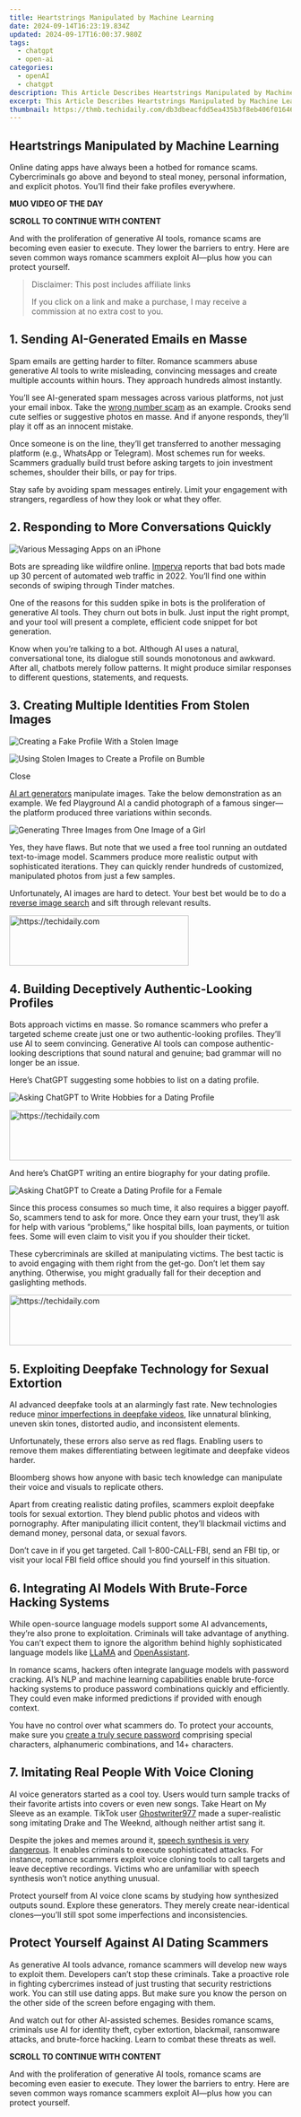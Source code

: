 ```yaml
---
title: Heartstrings Manipulated by Machine Learning
date: 2024-09-14T16:23:19.834Z
updated: 2024-09-17T16:00:37.980Z
tags:
  - chatgpt
  - open-ai
categories:
  - openAI
  - chatgpt
description: This Article Describes Heartstrings Manipulated by Machine Learning
excerpt: This Article Describes Heartstrings Manipulated by Machine Learning
thumbnail: https://thmb.techidaily.com/db3dbeacfdd5ea435b3f8eb406f01646288938a037fe9e28d65cbe9fbebcdbb0.png
---
```


## Heartstrings Manipulated by Machine Learning

 Online dating apps have always been a hotbed for romance scams. Cybercriminals go above and beyond to steal money, personal information, and explicit photos. You’ll find their fake profiles everywhere.

**MUO VIDEO OF THE DAY**

**SCROLL TO CONTINUE WITH CONTENT**

 And with the proliferation of generative AI tools, romance scams are becoming even easier to execute. They lower the barriers to entry. Here are seven common ways romance scammers exploit AI—plus how you can protect yourself.

>  Disclaimer: This post includes affiliate links
>
>  If you click on a link and make a purchase, I may receive a commission at no extra cost to you.
>

## 1\. Sending AI-Generated Emails en Masse

 Spam emails are getting harder to filter. Romance scammers abuse generative AI tools to write misleading, convincing messages and create multiple accounts within hours. They approach hundreds almost instantly.

 You’ll see AI-generated spam messages across various platforms, not just your email inbox. Take the [wrong number scam](https://www.makeuseof.com/what-happens-wrong-number-pig-butchering-scam/) as an example. Crooks send cute selfies or suggestive photos en masse. And if anyone responds, they’ll play it off as an innocent mistake.

 Once someone is on the line, they’ll get transferred to another messaging platform (e.g., WhatsApp or Telegram). Most schemes run for weeks. Scammers gradually build trust before asking targets to join investment schemes, shoulder their bills, or pay for trips.

 Stay safe by avoiding spam messages entirely. Limit your engagement with strangers, regardless of how they look or what they offer.

## 2\. Responding to More Conversations Quickly

![Various Messaging Apps on an iPhone](https://static1.makeuseofimages.com/wordpress/wp-content/uploads/2023/06/messaging-apps-on-phone.jpg)

 Bots are spreading like wildfire online. [Imperva](https://www.imperva.com/resources/resource-library/reports/2023-imperva-bad-bot-report/) reports that bad bots made up 30 percent of automated web traffic in 2022\. You’ll find one within seconds of swiping through Tinder matches.

 One of the reasons for this sudden spike in bots is the proliferation of generative AI tools. They churn out bots in bulk. Just input the right prompt, and your tool will present a complete, efficient code snippet for bot generation.

 Know when you’re talking to a bot. Although AI uses a natural, conversational tone, its dialogue still sounds monotonous and awkward. After all, chatbots merely follow patterns. It might produce similar responses to different questions, statements, and requests.

## 3\. Creating Multiple Identities From Stolen Images

![Creating a Fake Profile With a Stolen Image](https://static1.makeuseofimages.com/wordpress/wp-content/uploads/2023/06/fake-profile-on-bumble.jpg)

![Using Stolen Images to Create a Profile on Bumble](https://static1.makeuseofimages.com/wordpress/wp-content/uploads/2023/06/uploading-stolen-images-on-bumble.jpg)

Close

[AI art generators](https://www.makeuseof.com/ai-text-to-art-generators/) manipulate images. Take the below demonstration as an example. We fed Playground AI a candid photograph of a famous singer—the platform produced three variations within seconds.

![Generating Three Images from One Image of a Girl](https://static1.makeuseofimages.com/wordpress/wp-content/uploads/2023/06/ai-generated-image-of-girls-1.jpg)

 Yes, they have flaws. But note that we used a free tool running an outdated text-to-image model. Scammers produce more realistic output with sophisticated iterations. They can quickly render hundreds of customized, manipulated photos from just a few samples.

 Unfortunately, AI images are hard to detect. Your best bet would be to do a [reverse image search](https://www.makeuseof.com/tag/reverse-image-search-apps/) and sift through relevant results.

<!-- affiliate ads begin -->
<a href="https://aligracehair.sjv.io/c/5597632/2135357/19272" target="_top" id="2135357">
  <img src="//a.impactradius-go.com/display-ad/19272-2135357" border="0" alt="https://techidaily.com" width="320" height="90"/>
</a>
<img height="0" width="0" src="https://aligracehair.sjv.io/i/5597632/2135357/19272" style="position:absolute;visibility:hidden;" border="0" />
<!-- affiliate ads end -->

## 4\. Building Deceptively Authentic-Looking Profiles

 Bots approach victims en masse. So romance scammers who prefer a targeted scheme create just one or two authentic-looking profiles. They’ll use AI to seem convincing. Generative AI tools can compose authentic-looking descriptions that sound natural and genuine; bad grammar will no longer be an issue.

 Here’s ChatGPT suggesting some hobbies to list on a dating profile.

![Asking ChatGPT to Write Hobbies for a Dating Profile](https://static1.makeuseofimages.com/wordpress/wp-content/uploads/2023/06/chatgpt-suggesting-good-hobbies.jpg)

<!-- affiliate ads begin -->
<a href="https://ephamedtechinc.pxf.io/c/5597632/2135474/26400" target="_top" id="2135474">
  <img src="//a.impactradius-go.com/display-ad/26400-2135474" border="0" alt="https://techidaily.com" width="600" height="90"/>
</a>
<img height="0" width="0" src="https://ephamedtechinc.pxf.io/i/5597632/2135474/26400" style="position:absolute;visibility:hidden;" border="0" />
<!-- affiliate ads end -->

 And here’s ChatGPT writing an entire biography for your dating profile.

![Asking ChatGPT to Create a Dating Profile for a Female](https://static1.makeuseofimages.com/wordpress/wp-content/uploads/2023/06/chatgpt-creating-dating-profile-bio.jpeg)

 Since this process consumes so much time, it also requires a bigger payoff. So, scammers tend to ask for more. Once they earn your trust, they’ll ask for help with various “problems,” like hospital bills, loan payments, or tuition fees. Some will even claim to visit you if you shoulder their ticket.

 These cybercriminals are skilled at manipulating victims. The best tactic is to avoid engaging with them right from the get-go. Don’t let them say anything. Otherwise, you might gradually fall for their deception and gaslighting methods.

<!-- affiliate ads begin -->
<a href="https://ephamedtechinc.pxf.io/c/5597632/2137215/26400" target="_top" id="2137215">
  <img src="//a.impactradius-go.com/display-ad/26400-2137215" border="0" alt="https://techidaily.com" width="728" height="90"/>
</a>
<img height="0" width="0" src="https://ephamedtechinc.pxf.io/i/5597632/2137215/26400" style="position:absolute;visibility:hidden;" border="0" />
<!-- affiliate ads end -->

## 5\. Exploiting Deepfake Technology for Sexual Extortion

 AI advanced deepfake tools at an alarmingly fast rate. New technologies reduce [minor imperfections in deepfake videos](https://www.makeuseof.com/how-do-deepfakes-work-and-who-is-using-them/), like unnatural blinking, uneven skin tones, distorted audio, and inconsistent elements.

 Unfortunately, these errors also serve as red flags. Enabling users to remove them makes differentiating between legitimate and deepfake videos harder.

 Bloomberg shows how anyone with basic tech knowledge can manipulate their voice and visuals to replicate others.

 Apart from creating realistic dating profiles, scammers exploit deepfake tools for sexual extortion. They blend public photos and videos with pornography. After manipulating illicit content, they’ll blackmail victims and demand money, personal data, or sexual favors.

 Don’t cave in if you get targeted. Call 1-800-CALL-FBI, send an FBI tip, or visit your local FBI field office should you find yourself in this situation.

## 6\. Integrating AI Models With Brute-Force Hacking Systems

 While open-source language models support some AI advancements, they’re also prone to exploitation. Criminals will take advantage of anything. You can’t expect them to ignore the algorithm behind highly sophisticated language models like [LLaMA](https://ai.facebook.com/blog/large-language-model-llama-meta-ai/) and [OpenAssistant](https://huggingface.co/OpenAssistant).

 In romance scams, hackers often integrate language models with password cracking. AI’s NLP and machine learning capabilities enable brute-force hacking systems to produce password combinations quickly and efficiently. They could even make informed predictions if provided with enough context.

 You have no control over what scammers do. To protect your accounts, make sure you [create a truly secure password](https://www.makeuseof.com/what-makes-a-password-truly-secure/) comprising special characters, alphanumeric combinations, and 14+ characters.

## 7\. Imitating Real People With Voice Cloning

 AI voice generators started as a cool toy. Users would turn sample tracks of their favorite artists into covers or even new songs. Take Heart on My Sleeve as an example. TikTok user [Ghostwriter977](https://www.tiktok.com/@ghostwriter977) made a super-realistic song imitating Drake and The Weeknd, although neither artist sang it.

 Despite the jokes and memes around it, [speech synthesis is very dangerous](https://www.makeuseof.com/ai-voice-generators-security-threat/). It enables criminals to execute sophisticated attacks. For instance, romance scammers exploit voice cloning tools to call targets and leave deceptive recordings. Victims who are unfamiliar with speech synthesis won’t notice anything unusual.

 Protect yourself from AI voice clone scams by studying how synthesized outputs sound. Explore these generators. They merely create near-identical clones—you’ll still spot some imperfections and inconsistencies.

## Protect Yourself Against AI Dating Scammers

 As generative AI tools advance, romance scammers will develop new ways to exploit them. Developers can’t stop these criminals. Take a proactive role in fighting cybercrimes instead of just trusting that security restrictions work. You can still use dating apps. But make sure you know the person on the other side of the screen before engaging with them.

 And watch out for other AI-assisted schemes. Besides romance scams, criminals use AI for identity theft, cyber extortion, blackmail, ransomware attacks, and brute-force hacking. Learn to combat these threats as well.

**SCROLL TO CONTINUE WITH CONTENT**

 And with the proliferation of generative AI tools, romance scams are becoming even easier to execute. They lower the barriers to entry. Here are seven common ways romance scammers exploit AI—plus how you can protect yourself.

<ins class="adsbygoogle"
     style="display:block"
     data-ad-format="autorelaxed"
     data-ad-client="ca-pub-7571918770474297"
     data-ad-slot="1223367746"></ins>

<ins class="adsbygoogle"
     style="display:block"
     data-ad-client="ca-pub-7571918770474297"
     data-ad-slot="8358498916"
     data-ad-format="auto"
     data-full-width-responsive="true"></ins>



